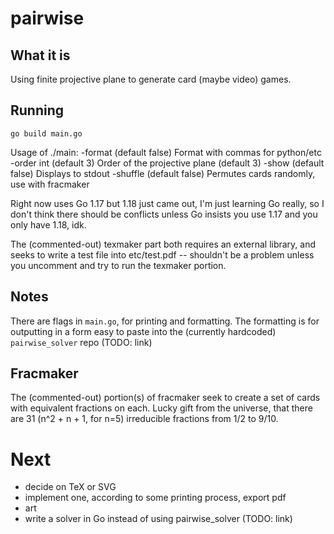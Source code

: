 # pairwise

## What it is 

Using finite projective plane to generate card (maybe video) games. 

## Running

`go build main.go`

Usage of ./main:
      -format (default false)
          Format with commas for python/etc
      -order int (default 3)
          Order of the projective plane (default 3)
      -show (default false)
          Displays to stdout
      -shuffle (default false)
          Permutes cards randomly, use with fracmaker

Right now uses Go 1.17 but 1.18 just came out, I'm just
learning Go really, so I don't think there should be conflicts unless Go
insists you use 1.17 and you only have 1.18, idk. 

The (commented-out) texmaker part both requires an external library, and seeks
to write a test file into etc/test.pdf -- shouldn't be a problem unless you
uncomment and try to run the texmaker portion.

## Notes

There are flags in `main.go`, for printing and formatting. The formatting is
for outputting in a form easy to paste into the (currently hardcoded)
`pairwise_solver` repo (TODO: link)

## Fracmaker 

The (commented-out) portion(s) of fracmaker seek to create a set of cards with
equivalent fractions on each. Lucky gift from the universe, that there are 31
(n^2 + n + 1, for n=5) irreducible fractions from 1/2 to 9/10. 

# Next

- decide on TeX or SVG
- implement one, according to some printing process, export pdf
- art
- write a solver in Go instead of using pairwise_solver (TODO: link)


